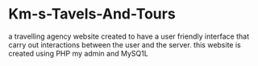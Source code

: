 # Km-s-Tavels-And-Tours
a travelling agency website created to have a user friendly interface that carry out interactions between the user and the server. 
this website is created using PHP my admin and MySQ1L
